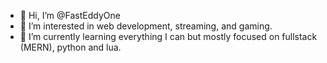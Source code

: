 - 👋 Hi, I’m @FastEddyOne
- 👀 I’m interested in web development, streaming, and gaming.
- 🌱 I’m currently learning everything I can but mostly focused on fullstack (MERN), python and lua.


